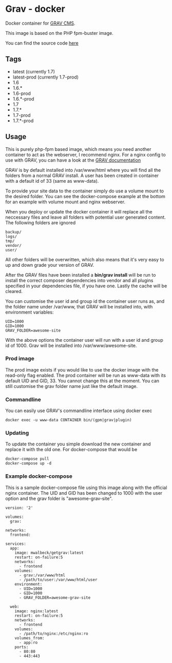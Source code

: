 # Grav - docker

Docker container for [GRAV CMS](https://getgrav.org/).

This image is based on the PHP fpm-buster image.

You can find the source code [here](https://git.walbeck.it/walbeck-it/docker-getgrav)

## Tags

* latest (currently 1.7)
* latest-prod (currently 1.7-prod)
* 1.6
* 1.6.*
* 1.6-prod
* 1.6.*-prod
* 1.7
* 1.7.*
* 1.7-prod
* 1.7.*-prod

## Usage

This is purely php-fpm based image, which means you need another container to act as the webserver, I recommend nginx. For a nginx config to use with GRAV, you can have a look at the [GRAV documentation](https://learn.getgrav.org/17/webservers-hosting/servers/nginx)

GRAV is by default installed into /var/www/html where you will find all the folders from a normal GRAV install. A user has been created in container with a default id of 33 (same as www-data).

To provide your site data to the container simply do use a volume mount to the desired folder. You can see the docker-compose example at the bottom for an example with volume mount and nginx webserver.

When you deploy or update the docker container it will replace all the neccessary files and leave all folders with potential user generated content. The following folders are ignored

    backup/
    logs/
    tmp/
    vendor/
    user/

All other folders will be overwritten, which also means that it's very easy to up and down grade your version of GRAV.

After the GRAV files have been installed a **bin/grav install** will be run to install the correct composer dependencies into vendor and all plugins specified in your dependencies file, if you have one. Lastly the cache will be cleared.

You can customise the user id and group id the container user runs as, and the folder name under /var/www, that GRAV will be installed into, with environment variables:

    UID=1000
    GID=1000
    GRAV_FOLDER=awesome-site

With the above options the container user will run with a user id and group id of 1000. Grav will be installed into /var/www/awesome-site.

### Prod image

The prod image exists if you would like to use the docker image with the read-only flag enabled. The prod container will be run as www-data with its default UID and GID, 33. You cannot change this at the moment. You can still customise the grav folder name just like the default image.

### Commandline

You can easily use GRAV's commandline interface using docker exec


    docker exec -u www-data CONTAINER bin/(gpm|grav|plugin)

### Updating

To update the container you simple download the new container and replace it with the old one. For docker-compose that would be

    docker-compose pull
    docker-compose up -d

### Example docker-compose

This is a sample docker-compose file using this image along with the official nginx container. The UID and GID has been changed to 1000 with the user option and the grav folder is "awesome-grav-site".

```
version: '2'

volumes:
  grav:

networks:
  frontend:

services:
  app:
    image: mwalbeck/getgrav:latest
    restart: on-failure:5
    networks:
      - frontend
    volumes:
      - grav:/var/www/html
      - /path/to/user:/var/www/html/user
    environment:
      - UID=1000
      - GID=1000
      - GRAV_FOLDER=awesome-grav-site

  web:
    image: nginx:latest
    restart: on-failure:5
    networks:
      - frontend
    volumes:
      - /path/to/nginx:/etc/nginx:ro
    volumes_from:
      - app:ro
    ports:
      - 80:80
      - 443:443
```
